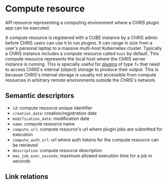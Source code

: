 # Compute resource

API resource representing a computing environment where a ChRIS plugin app can be 
executed.

A compute resource is registered with a CUBE instance by a ChRIS admin before ChRIS 
users can use it to run plugins. It can range in size from a user's personal laptop to a 
massive multi-host Kubernetes cluster. Typically a ChRIS instance includes a compute 
resource called `host` by default. This compute resource represents the local host 
where the ChRIS server instance is running. This is specially useful for 
[plugins](plugin.md) of type `fs` that need to access ChRIS's internal (object) storage
to produce their output. This is because ChRIS's internal storage is usually not 
accessible from compute resources in arbitrary remote environments outside the ChRIS's 
network.


## Semantic descriptors

* `id`: compute resource unique identifier
* `creation_date`: creation/registration date
* `modification_date`: modification date
* `name`: compute resource name
* `compute_url`: compute resource's url where plugin jobs are submitted for execution
* `compute_auth_url`: url where auth tokens for the compute resource can be retrieved 
* `description`: compute resource description
* `max_job_exec_seconds`: maximum allowed execution time for a job in seconds


## Link relations